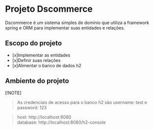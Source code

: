 # Projeto Dscommerce
Dscommerce é um sistema simples de domínio que utiliza a framework
spring  e ORM para implementar suas entidades e relações.

## Escopo do projeto
- [x]Implementar as entidades  
- [x]Definir suas relações  
- [x]Alimentar o banco de dados h2

## Ambiente do projeto
[!NOTE]
> As credenciais de acesso para o banco h2 são username: test e password: 123

> host: http://localhost:8080  
> database: http://localhost:8080/h2-console